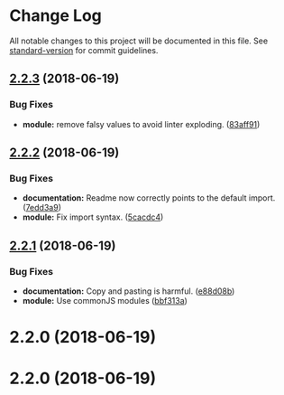 # Change Log

All notable changes to this project will be documented in this file. See [standard-version](https://github.com/conventional-changelog/standard-version) for commit guidelines.

<a name="2.2.3"></a>
## [2.2.3](https://github.com/rhodee/razzle-plugin-postcss/compare/v2.2.2...v2.2.3) (2018-06-19)


### Bug Fixes

* **module:** remove falsy values to avoid linter exploding. ([83aff91](https://github.com/rhodee/razzle-plugin-postcss/commit/83aff91))



<a name="2.2.2"></a>
## [2.2.2](https://github.com/rhodee/razzle-plugin-postcss/compare/v2.2.1...v2.2.2) (2018-06-19)


### Bug Fixes

* **documentation:** Readme now correctly points to the default import. ([7edd3a9](https://github.com/rhodee/razzle-plugin-postcss/commit/7edd3a9))
* **module:** Fix import syntax. ([5cacdc4](https://github.com/rhodee/razzle-plugin-postcss/commit/5cacdc4))



<a name="2.2.1"></a>
## [2.2.1](https://github.com/rhodee/razzle-plugin-postcss/compare/v2.2.0...v2.2.1) (2018-06-19)


### Bug Fixes

* **documentation:** Copy and pasting is harmful. ([e88d08b](https://github.com/rhodee/razzle-plugin-postcss/commit/e88d08b))
* **module:** Use commonJS modules ([bbf313a](https://github.com/rhodee/razzle-plugin-postcss/commit/bbf313a))



<a name="2.2.0"></a>
# 2.2.0 (2018-06-19)



<a name="2.2.0"></a>
# 2.2.0 (2018-06-19)
